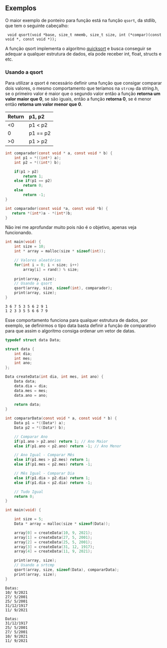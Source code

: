 ## Exemplos

O maior exemplo de ponteiro para função está na função `qsort`, da stdlib, que tem o seguinte cabeçalho:   

` void qsort(void *base, size_t nmemb, size_t size, int (*compar)(const void *, const void *));`

A função qsort implementa o algoritmo [quicksort](https://pt.wikipedia.org/wiki/Quicksort) e busca conseguir se adequar a qualquer estrutura de dados, ela pode receber int, float, structs e etc.

### Usando a qsort

Para utilizar a qsort é necessário definir uma função que consigar comparar dois valores, o mesmo comportamento que teríamos na `strcmp` da string.h, se o primeiro valor é maior que o segundo valor então a função **retorna um valor maior que 0**, se são iguais, então a função **retorna 0**, se é menor então **retorna um valor menor que 0**. 

| Return   |      p1, p2    
|----------|:-------------| 
| <0       | p1 < p2      |
| 0        |   p1 == p2   |  
| >0       | p1 > p2      |

```c
int comparador(const void * a, const void * b) {
    int p1 = *((int*) a);
    int p2 = *((int*) b);

    if(p1 > p2)
        return 1;
    else if(p1 == p2)
        return 0;
    else
        return -1; 
}
```

```c
int comparador(const void *a, const void *b) {
   return *(int*)a - *(int*)b;
}
```

Não irei me aprofundar muito pois não é o objetivo, apenas veja funcionando.

```c
int main(void) {
    int size = 10;
    int * array = malloc(size * sizeof(int));

    // Valores aleatórios
    for(int i = 0; i < size; i++)
        array[i] = rand() % size;
    
    print(array, size);
    // Usando a qsort
    qsort(array, size, sizeof(int), comparador);
    print(array, size);
}
```

```
3 6 7 5 3 5 6 2 9 1
1 2 3 3 5 5 6 6 7 9
```

Esse comportamento funciona para qualquer estrutura de dados, por exemplo, se definirmos o tipo data basta definir a função de comparativo para que assim o algoritmo consiga ordenar um vetor de datas.

```c
typedef struct data Data;

struct data {
    int dia;
    int mes;
    int ano;
};

Data createData(int dia, int mes, int ano) {
    Data data;
    data.dia = dia;
    data.mes = mes;
    data.ano = ano;
    
    return data;
}

int compararData(const void * a, const void * b) {
    Data p1 = *((Data*) a);
    Data p2 = *((Data*) b);

    // Comparar Ano
    if(p1.ano > p2.ano) return 1; // Ano Maior
    else if(p1.ano < p2.ano) return -1; // Ano Menor

    // Ano Igual - Comparar Mês
    else if(p1.mes > p2.mes) return 1;
    else if(p1.mes < p2.mes) return -1;

    // Mês Igual - Comparar Dia
    else if(p1.dia > p2.dia) return 1;
    else if(p1.dia < p2.dia) return -1;

    // Tudo Igual
    return 0;
}

int main(void) {

    int size = 5;
    Data * array = malloc(size * sizeof(Data));

    array[0] = createData(10, 9, 2021);
    array[1] = createData(27, 5, 2001);
    array[2] = createData(25, 5, 2001);
    array[3] = createData(31, 12, 1917);
    array[4] = createData(11, 9, 2021);

    print(array, size);
    // Usando a srtcmp
    qsort(array, size, sizeof(Data), compararData);
    print(array, size);
}
```

```
Datas:    
10/ 9/2021
27/ 5/2001
25/ 5/2001
31/12/1917
11/ 9/2021

Datas:
31/12/1917
25/ 5/2001
27/ 5/2001
10/ 9/2021
11/ 9/2021
```

